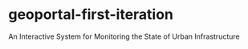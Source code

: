 # geoportal-first-iteration
An Interactive System for Monitoring the State of Urban  Infrastructure
